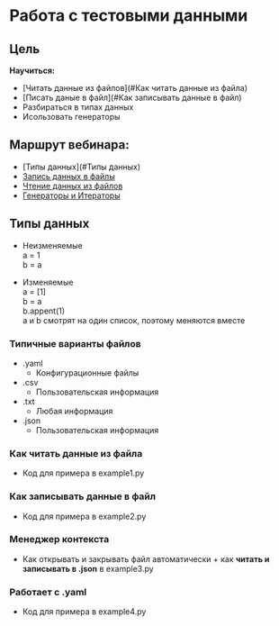 # Работа с тестовыми данными

## Цель

**Научиться:**

- [Читать данные из файлов](#Как читать данные из файла)
- [Писать даные в файл](#Как записывать данные в файл)
- Разбираться в типах данных
- Исользовать генераторы

## Маршрут вебинара:

- [Типы данных](#Типы данных)
- [Запись данных в файлы]()
- [Чтение данных из файлов]()
- [Генераторы и Итераторы]()

## Типы данных

- Неизменяемые\
  a = 1\
  b = a

- Изменяемые\
  a = [1]\
  b = a\
  b.appent(1)\
  a и b смотрят на один список, поэтому меняются вместе

### Типичные варианты файлов

- .yaml
    - Конфигурационные файлы
- .csv
    - Пользовательская информация
- .txt
    - Любая информация
- .json
    - Пользовательская информация


### Как читать данные из файла
- Код для примера в example1.py

### Как записывать данные в файл
- Код для примера в example2.py

### Менеджер контекста
- Как открывать и закрывать файл автоматически + как **читать и записывать в .json** в example3.py

### Работает с .yaml
- Код для примера в example4.py



